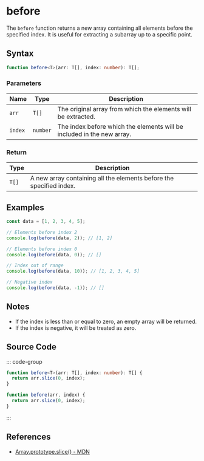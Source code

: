 # before

The `before` function returns a new array containing all elements before the specified index. It is useful for extracting a subarray up to a specific point.

## Syntax

```typescript
function before<T>(arr: T[], index: number): T[];
```

### Parameters

| Name   | Type         | Description                                                        |
|--------|--------------|--------------------------------------------------------------------|
| `arr`  | `T[]`        | The original array from which the elements will be extracted.      |
| `index`| `number`     | The index before which the elements will be included in the new array. |

### Return

| Type    | Description                                                                   |
|---------|-------------------------------------------------------------------------------|
| `T[]`   | A new array containing all the elements before the specified index.           |

## Examples

```typescript
const data = [1, 2, 3, 4, 5];

// Elements before index 2
console.log(before(data, 2)); // [1, 2]

// Elements before index 0
console.log(before(data, 0)); // []

// Index out of range
console.log(before(data, 10)); // [1, 2, 3, 4, 5]

// Negative index
console.log(before(data, -1)); // []
```

## Notes

- If the index is less than or equal to zero, an empty array will be returned.
- If the index is negative, it will be treated as zero.

## Source Code

::: code-group
```typescript
function before<T>(arr: T[], index: number): T[] {
  return arr.slice(0, index);
}
```

```javascript
function before(arr, index) {
  return arr.slice(0, index);
}
```
:::

## References

- [Array.prototype.slice() - MDN](https://developer.mozilla.org/en-US/docs/Web/JavaScript/Reference/Global_Objects/Array/slice)